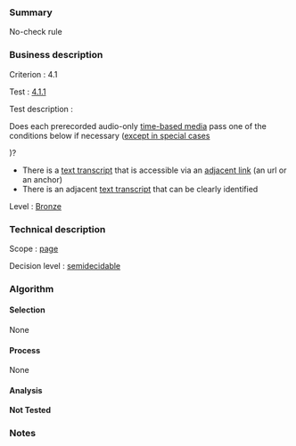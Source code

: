 ### Summary

No-check rule

### Business description

Criterion : 4.1

Test : [4.1.1](http://www.accessiweb.org/index.php/accessiweb-22-english-version.html#test-4-1-1)

Test description :

Does each prerecorded audio-only [time-based
media](http://www.braillenet.org/accessibilite/referentiel-aw21-en/glossaire.php#mMediaTemp)
pass one of the conditions below if necessary ([except in special
cases](http://www.braillenet.org/accessibilite/referentiel-aw21-en/glossaire.php#cpCrit4- "Special cases for criterion 4.1")

)?

-   There is a [text
    transcript](http://www.braillenet.org/accessibilite/referentiel-aw21-en/glossaire.php#mTranscriptTextuel)
    that is accessible via an [adjacent
    link](http://www.braillenet.org/accessibilite/referentiel-aw21-en/glossaire.php#mLienAdj)
    (an url or an anchor)
-   There is an adjacent [text
    transcript](http://www.braillenet.org/accessibilite/referentiel-aw21-en/glossaire.php#mTranscriptTextuel)
    that can be clearly identified

Level : [Bronze](/en/category/rules-design/accessiweb-11/level/bronze)

### Technical description

Scope : [page](/en/category/rules-design/accessiweb-11/scope/page)

Decision level :
[semidecidable](/en/category/rules-design/accessiweb-11/decision-level/semidecidable)

### Algorithm

#### Selection

None

#### Process

None

#### Analysis

**Not Tested**

### Notes


